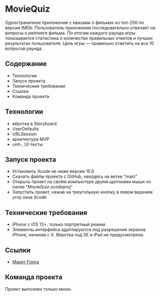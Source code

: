 # MovieQuiz
Одностраничное приложение с квизами о фильмах из топ-250 по версии IMDb. Пользователь приложения последовательно отвечает на вопросы о рейтинге фильма. По итогам каждого раунда игры показывается статистика о количестве правильных ответов и лучших результатах пользователя. Цель игры — правильно ответить на все 10 вопросов раунда.

## Содержание
- Технологии
- Запуск проекта
- Технические требования
- Ссылки
- Команда проекта

## Технологии
- вёрстка в Storyboard
- UserDefaults
- URLSession
- архитектура MVP
- unit-, UI-тесты

## Запуск проекта
- Установить Xcode не ниже версии 15.0
- Скачать файлы проекта с GitHub, находясь на ветке "main"
- Открыть проект на своём компьютере двумя щелчками мыши по папке "MovieQuiz.xcodeproj"
- Запустить проект, нажав на треугольную кнопку в левом верхнем углу окна Xcode
  
## Технические требования
- iPhone с iOS 13+, только портретный режим.
- Элементы интерфейса адаптируются под разрешения экранов iPhone, начиная с X. Вёрстка под SE и iPad не предусмотрена.

## Ссылки
- [Макет Figma](https://www.figma.com/file/l0IMG3Eys35fUrbvArtwsR/YP-Quiz?node-id=34%3A243)

## Команда проекта
Проект выполнен только мною.
